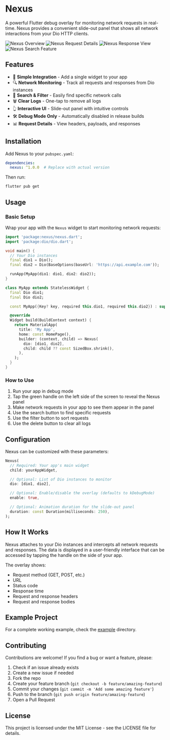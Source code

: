 <!--
This README describes the package. If you publish this package to pub.dev,
this README's contents appear on the landing page for your package.

For information about how to write a good package README, see the guide for
[writing package pages](https://dart.dev/tools/pub/writing-package-pages).

For general information about developing packages, see the Dart guide for
[creating packages](https://dart.dev/guides/libraries/create-packages)
and the Flutter guide for
[developing packages and plugins](https://flutter.dev/to/develop-packages).
-->

# Nexus

A powerful Flutter debug overlay for monitoring network requests in real-time. Nexus provides a convenient slide-out panel that shows all network interactions from your Dio HTTP clients.

![Nexus Overview](https://github.com/Miracle-Blue/nexus/blob/dev/screenshots/screenshot_1.png)
![Nexus Request Details](https://github.com/Miracle-Blue/nexus/blob/dev/screenshots/screenshot_2.png)
![Nexus Response View](https://github.com/Miracle-Blue/nexus/blob/dev/screenshots/screenshot_3.png)
![Nexus Search Feature](https://github.com/Miracle-Blue/nexus/blob/dev/screenshots/screenshot_4.png)

## Features

- 📱 **Simple Integration** - Add a single widget to your app
- 🔍 **Network Monitoring** - Track all requests and responses from Dio instances
- 🔎 **Search & Filter** - Easily find specific network calls
- 🗑️ **Clear Logs** - One-tap to remove all logs
- 👆 **Interactive UI** - Slide-out panel with intuitive controls
- 🛠️ **Debug Mode Only** - Automatically disabled in release builds
- 📊 **Request Details** - View headers, payloads, and responses

## Installation

Add Nexus to your `pubspec.yaml`:

```yaml
dependencies:
  nexus: ^1.0.0  # Replace with actual version
```

Then run:

```bash
flutter pub get
```

## Usage

### Basic Setup

Wrap your app with the `Nexus` widget to start monitoring network requests:

```dart
import 'package:nexus/nexus.dart';
import 'package:dio/dio.dart';

void main() {
  // Your Dio instances
  final dio1 = Dio();
  final dio2 = Dio(BaseOptions(baseUrl: 'https://api.example.com'));

  runApp(MyApp(dio1: dio1, dio2: dio2));
}

class MyApp extends StatelessWidget {
  final Dio dio1;
  final Dio dio2;

  const MyApp({Key? key, required this.dio1, required this.dio2}) : super(key: key);

  @override
  Widget build(BuildContext context) {
    return MaterialApp(
      title: 'My App',
      home: const HomePage(),
      builder: (context, child) => Nexus(
        dio: [dio1, dio2],
        child: child ?? const SizedBox.shrink(),
      ),
    );
  }
}
```

### How to Use

1. Run your app in debug mode
2. Tap the green handle on the left side of the screen to reveal the Nexus panel
3. Make network requests in your app to see them appear in the panel
4. Use the search button to find specific requests
5. Use the filter button to sort requests
6. Use the delete button to clear all logs

## Configuration

Nexus can be customized with these parameters:

```dart
Nexus(
  // Required: Your app's main widget
  child: yourAppWidget,

  // Optional: List of Dio instances to monitor
  dio: [dio1, dio2],

  // Optional: Enable/disable the overlay (defaults to kDebugMode)
  enable: true,

  // Optional: Animation duration for the slide-out panel
  duration: const Duration(milliseconds: 250),
);
```

## How It Works

Nexus attaches to your Dio instances and intercepts all network requests and responses. The data is displayed in a user-friendly interface that can be accessed by tapping the handle on the side of your app.

The overlay shows:
- Request method (GET, POST, etc.)
- URL
- Status code
- Response time
- Request and response headers
- Request and response bodies

## Example Project

For a complete working example, check the [example](https://github.com/username/nexus/tree/main/example) directory.

## Contributing

Contributions are welcome! If you find a bug or want a feature, please:

1. Check if an issue already exists
2. Create a new issue if needed
3. Fork the repo
4. Create your feature branch (`git checkout -b feature/amazing-feature`)
5. Commit your changes (`git commit -m 'Add some amazing feature'`)
6. Push to the branch (`git push origin feature/amazing-feature`)
7. Open a Pull Request

## License

This project is licensed under the MIT License - see the LICENSE file for details.

